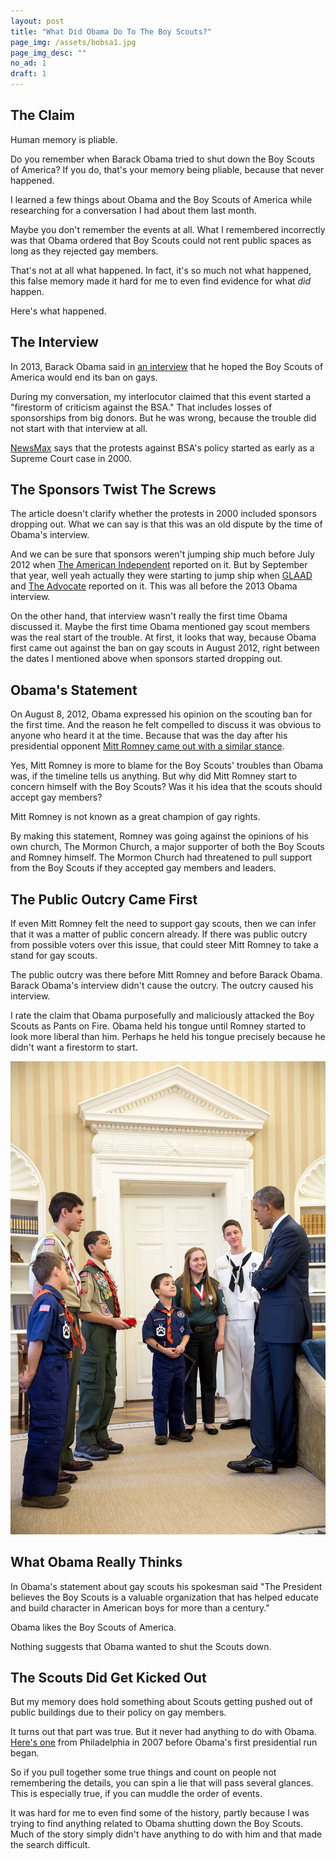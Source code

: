 ```yaml
---
layout: post
title: "What Did Obama Do To The Boy Scouts?"
page_img: /assets/bobsa1.jpg
page_img_desc: ""
no_ad: 1
draft: 1
---
```


## The Claim

Human memory is pliable. 

Do you remember when Barack Obama tried to shut down the Boy Scouts of America? If you do, that's your memory being pliable, because that never happened.

I learned a few things about Obama and the Boy Scouts of America while researching for a conversation I had about them last month.

Maybe you don't remember the events at all. What I remembered incorrectly was that Obama ordered that Boy Scouts could not rent public spaces as long as they rejected gay members.

That's not at all what happened. In fact, it's so much not what happened, this false memory made it hard for me to even find evidence for what *did* happen.

Here's what happened.

## The Interview

In 2013, Barack Obama said in <a href="https://www.youtube.com/watch?v=fgkf47t9v3E">an interview</a> that he hoped the Boy Scouts of America would end its ban on gays.

During my conversation, my interlocutor claimed that this event started a "firestorm of criticism against the BSA." That includes losses of sponsorships from big donors. But he was wrong, because the trouble did not start with that interview at all.

<a href="http://nws.mx/2vemqpo">NewsMax</a> says that the protests against BSA's policy started as early as a Supreme Court case in 2000.

## The Sponsors Twist The Screws

The article doesn't clarify whether the protests in 2000 included sponsors dropping out. What we can say is that this was an old dispute by the time of Obama's interview.

And we can be sure that sponsors weren't jumping ship much before July 2012 when <a href="http://bit.ly/2u4XRWT">The American Independent</a> reported on it. But by September that year, well yeah actually they were starting to jump ship when <a href="http://bit.ly/2eU0dWC">GLAAD</a> and <a href="http://bit.ly/2v4FR3k">The Advocate</a> reported on it. This was all before the 2013 Obama interview.

On the other hand, that interview wasn't really the first time Obama discussed it. Maybe the first time Obama mentioned gay scout members was the real start of the trouble. At first, it looks that way, because Obama first came out against the ban on gay scouts in August 2012, right between the dates I mentioned above when sponsors started dropping out.

## Obama's Statement

On August 8, 2012, Obama expressed his opinion on the scouting ban for the first time. And the reason he felt compelled to discuss it was obvious to anyone who heard it at the time. Because that was the day after his presidential opponent <a href="http://cnn.it/2uF4frt">Mitt Romney came out with a similar stance</a>.

Yes, Mitt Romney is more to blame for the Boy Scouts' troubles than Obama was, if the timeline tells us anything. But why did Mitt Romney start to concern himself with the Boy Scouts? Was it his idea that the scouts should accept gay members?

Mitt Romney is not known as a great champion of gay rights.

By making this statement, Romney was going against the opinions of his own church, The Mormon Church, a major supporter of both the Boy Scouts and Romney himself. The Mormon Church had threatened to pull support from the Boy Scouts if they accepted gay members and leaders.

## The Public Outcry Came First

If even Mitt Romney felt the need to support gay scouts, then we can infer that it was a matter of public concern already. If there was public outcry from possible voters over this issue, that could steer Mitt Romney to take a stand for gay scouts.

The public outcry was there before Mitt Romney and before Barack Obama. Barack Obama's interview didn't cause the outcry. The outcry caused his interview.

I rate the claim that Obama purposefully and maliciously attacked the Boy Scouts as Pants on Fire. Obama held his tongue until Romney started to look more liberal than him. Perhaps he held his tongue precisely because he didn't want a firestorm to start.

<div class="illustration">
    <img src="/assets/bobsa2.jpg" />
</div>

## What Obama Really Thinks

In Obama's statement about gay scouts his spokesman said "The President believes the Boy Scouts is a valuable organization that has helped educate and build character in American boys for more than a century."

Obama likes the Boy Scouts of America.

Nothing suggests that Obama wanted to shut the Scouts down.

## The Scouts Did Get Kicked Out

But my memory does hold something about Scouts getting pushed out of public buildings due to their policy on gay members.

It turns out that part was true. But it never had anything to do with Obama. <a href="http://www.nytimes.com/2007/12/06/us/06scouts.html">Here's one</a> from Philadelphia in 2007 before Obama's first presidential run began.

So if you pull together some true things and count on people not remembering the details, you can spin a lie that will pass several glances. This is especially true, if you can muddle the order of events.

It was hard for me to even find some of the history, partly because I was trying to find anything related to Obama shutting down the Boy Scouts. Much of the story simply didn't have anything to do with him and that made the search difficult.






